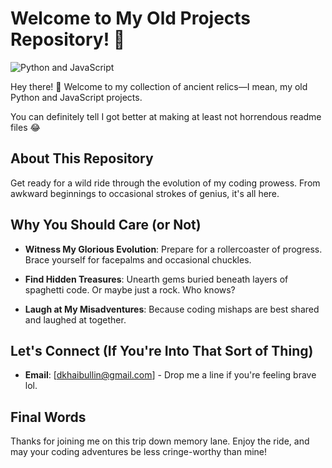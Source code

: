# Welcome to My Old Projects Repository! 🚀

![Python and JavaScript](https://media2.giphy.com/media/k5m2Gwn83tHo08dNRg/giphy.gif?cid=ecf05e47ye7jw93bdpiumry3kpnrmxxvsi4fruq3396giq6p&ep=v1_gifs_related&rid=giphy.gif&ct=g)

Hey there! 👋 Welcome to my collection of ancient relics—I mean, my old Python and JavaScript projects.

You can definitely tell I got better at making at least not horrendous readme files 😂

## About This Repository

Get ready for a wild ride through the evolution of my coding prowess. From awkward beginnings to occasional strokes of genius, it's all here.

## Why You Should Care (or Not)

- **Witness My Glorious Evolution**: Prepare for a rollercoaster of progress. Brace yourself for facepalms and occasional chuckles.
  
- **Find Hidden Treasures**: Unearth gems buried beneath layers of spaghetti code. Or maybe just a rock. Who knows?

- **Laugh at My Misadventures**: Because coding mishaps are best shared and laughed at together.

## Let's Connect (If You're Into That Sort of Thing)

- **Email**: [dkhaibullin@gmail.com] - Drop me a line if you're feeling brave lol. 

## Final Words

Thanks for joining me on this trip down memory lane. Enjoy the ride, and may your coding adventures be less cringe-worthy than mine!
